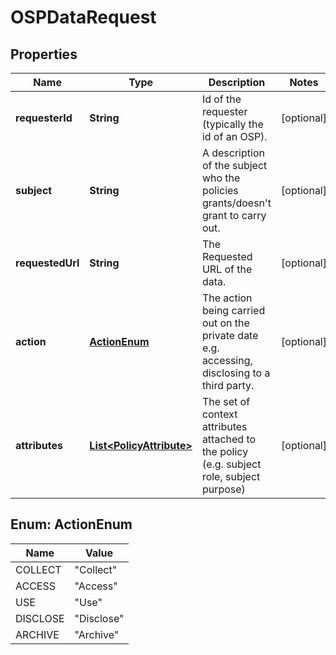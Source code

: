 
# OSPDataRequest

## Properties
Name | Type | Description | Notes
------------ | ------------- | ------------- | -------------
**requesterId** | **String** | Id of the requester (typically the id of an OSP). |  [optional]
**subject** | **String** | A description of the subject who the policies grants/doesn&#39;t grant to carry out.  |  [optional]
**requestedUrl** | **String** | The Requested URL of the data.  |  [optional]
**action** | [**ActionEnum**](#ActionEnum) | The action being carried out on the private date e.g. accessing, disclosing to a third party.   |  [optional]
**attributes** | [**List&lt;PolicyAttribute&gt;**](PolicyAttribute.md) | The set of context attributes attached to the policy (e.g. subject role, subject purpose)  |  [optional]


<a name="ActionEnum"></a>
## Enum: ActionEnum
Name | Value
---- | -----
COLLECT | &quot;Collect&quot;
ACCESS | &quot;Access&quot;
USE | &quot;Use&quot;
DISCLOSE | &quot;Disclose&quot;
ARCHIVE | &quot;Archive&quot;




